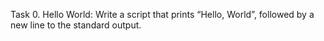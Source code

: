 Task 0. Hello World: Write a script that prints “Hello, World”, followed by a new line to the standard output.
